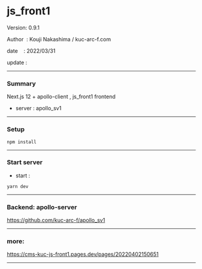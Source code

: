 ﻿# js_front1

 Version: 0.9.1

 Author  : Kouji Nakashima / kuc-arc-f.com

 date    : 2022/03/31

 update  :

***
### Summary

Next.js 12 + apollo-client , js_front1 frontend

* server : apollo_sv1

***
### Setup

```
npm install
```

***
### Start server
* start :

```
yarn dev
```
***
### Backend: apollo-server

https://github.com/kuc-arc-f/apollo_sv1

***
### more:

https://cms-kuc-js-front1.pages.dev/pages/20220402150651

***

